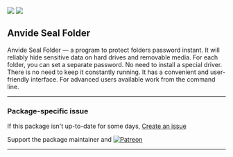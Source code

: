 [![](https://img.shields.io/chocolatey/v/anvide-seal-folder?color=green&label=anvide-seal-folder)](https://chocolatey.org/packages/anvide-seal-folder) [![](https://img.shields.io/chocolatey/dt/anvide-seal-folder)](https://chocolatey.org/packages/anvide-seal-folder)

## Anvide Seal Folder

Anvide Seal Folder — a program to protect folders password instant. It will reliably hide sensitive data on hard drives and removable media. For each folder, you can set a separate password. No need to install a special driver. There is no need to keep it constantly running. It has a convenient and user-friendly interface. For advanced users available work from the command line.

---

### Package-specific issue
If this package isn't up-to-date for some days, [Create an issue](https://github.com/tunisiano187/Chocolatey-packages/issues/new/choose)

Support the package maintainer and [![Patreon](https://cdn.jsdelivr.net/gh/tunisiano187/Chocolatey-packages@d15c4e19c709e7148588d4523ffc6dd3cd3c7e5e/icons/patreon.png)](https://www.patreon.com/tunisiano)

---
